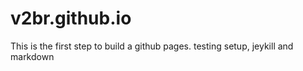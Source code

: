 # v2br.github.io
This is the first step to build a github pages. testing setup, jeykill  and markdown
